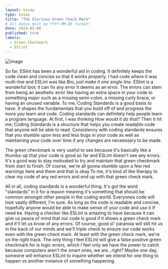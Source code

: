 ```yaml
---
layout: essay
type: essay
title: "The Glorious Green Check Mark"
# All dates must be YYYY-MM-DD format!
date: 2024-02-08
published: true
labels:
  - Green Checkmark
  - ESlint
---
```

![image](https://github.com/kendrick-g/kendrick-g.github.io/assets/156295982/3f18f855-c179-4343-8ff0-74e5a34d2fd0)

  So far, ESlint has been a wonderful aid in coding. It definitely keeps the code clean and concise so that it works properly. I had code where it was multi-line and ESLint was like <i>Bro, just make it one single line</i>. ESlint is a wonderful tool; it can fix any error it deems as an error. The errors can stem from being an aesthetic error like having an extra space in your code to something major such as a missing semi-colon, a missing curly brace, or having an unused variable. To me, Coding Standards is a good basis to have. It shapes the fundamentals that you build off of and progress the more you learn and code. Coding standards can definitely help people learn a program language. At first, I was thinking <i> How would it do that?</i> Then it hit me; Coding Standards is a structure that helps you create readable code that anyone will be able to read. Consistency with coding standards ensures that you stumble upon less and less bugs in your code as well as maintaining your code over time if any changes are neceessary to be made.

  The green checkmark is very useful to see because it's basically like a thumbs-up that your code is good so far and ESLint doesn't see any errors. It's a good way to stay motivated to try and maintain that green checkmark from start to finish. Of course, we're all gonna stumble upon a few red warnings here and there and that is okay.To me, it's kind of like therapy to clear my code of any red errors and end up with that green check mark.

  All in all, coding standards is a wonderful thing. It's got the word "standards" in it for a reason meaning it's something that should be common amongst other people in the coding world. Everyones code will look vastly different, I'm sure. As long as the code is readable and concise, hopefully anyone would be able to make sense of your code and use it if need be. Having a checker like ESLint is amazing to have because it can give us peace of mind that our code is good if it shows a green check mark and it'll let us know of any errors. Of course, good ol' paranoia will still hit us in the back of our minds and we'll triple check to ensure our code works even with the green check mark. At least with the green check mark, we're on the right track. The only thing I feel ESLint will give a false positive green checkmark for is logic errors, which I feel only we have the power to catch because computers aren't the smart ones, we are...right? Maybe one day, someone will enhance ESLint to inquire whether we intend for one thing to happen vs another instance of something happening.
  


